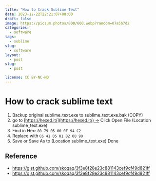 ```yaml
---
title: "How to Crack Sublime Text"
date: 2023-12-22T22:21:07+08:00
draft: false
image: https://picsum.photos/800/600.webp?random=07a5b7d2
categories:
  - software
tags:
  - sublime
slug:
  - software
layout: 
  - post
slug: 
  - post

license: CC BY-NC-ND
---
```


# How to crack sublime text 
  1. Backup original sublime_text.exe to sublime_text.exe.bak (COPY)
  2. go to [https://hexed.it/](https://hexed.it/) -> Click Open File (Location sublime_text.exe)
  3. Find in Hex: `80 79 05 00 0F 94 C2`
  4. Replace with `C6 41 05 01 B2 00 90`
  5. Save or Save As to (Location sublime_text.exe) Done


## Reference
  - https://gist.github.com/skoqaq/3f3e8f28e23c881143cef9cf49d821ff
  - https://gist.github.com/skoqaq/3f3e8f28e23c881143cef9cf49d821ff
